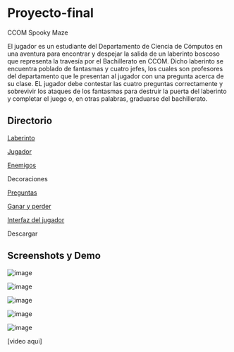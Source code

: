 # Proyecto-final
CCOM Spooky Maze 

El jugador es un estudiante del Departamento de Ciencia de Cómputos en una aventura para encontrar y despejar la salida de un laberinto boscoso que representa la travesía por el Bachillerato en CCOM. Dicho laberinto se encuentra poblado de fantasmas y cuatro jefes, los cuales son profesores del departamento que le presentan al jugador con una pregunta acerca de su clase. EL jugador debe contestar las cuatro preguntas correctamente y sobrevivir los ataques de los fantasmas para destruir la puerta del laberinto y completar el juego o, en otras palabras, graduarse del bachillerato. 

## Directorio

[Laberinto](https://github.com/Raff-Gab-Gab/Proyecto-final/blob/main/laberinto.md)

[Jugador](https://github.com/Raff-Gab-Gab/Proyecto-final/blob/main/Jugador.md)

[Enemigos](https://github.com/Raff-Gab-Gab/Proyecto-final/blob/main/Enemigos.md)

Decoraciones

[Preguntas](https://github.com/Raff-Gab-Gab/Proyecto-final/blob/main/Preguntas.md)

[Ganar y perder](https://github.com/Raff-Gab-Gab/Proyecto-final/blob/main/Ganar%20y%20perder.md)

[Interfaz del jugador](https://github.com/Raff-Gab-Gab/Proyecto-final/blob/main/ui.md)

Descargar

## Screenshots y Demo

![image](https://github.com/user-attachments/assets/4e2b3b73-bda3-4eb2-9427-4294fc7f96f7)

![image](https://github.com/user-attachments/assets/76bd3e4e-a8bc-4b68-817b-07929c55154e)

![image](https://github.com/user-attachments/assets/276f6920-2500-4c44-a329-de126593cf88)

![image](https://github.com/user-attachments/assets/ae273c2a-318a-4a44-8c94-a61b380cf30d)

![image](https://github.com/user-attachments/assets/4baab841-770f-4dfb-95ca-67436f7a7207)

[video aqui]
